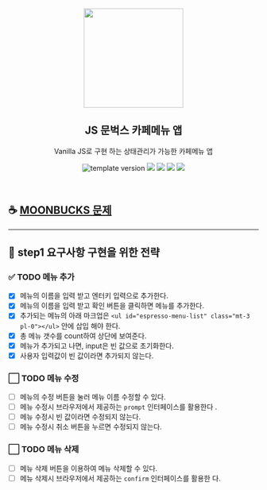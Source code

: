 <br/>
<p align="middle">
  <img width="200px;" src="./src/images/moonbucks.png"/>
</p>
<h2 align="middle">JS 문벅스 카페메뉴 앱</h2>
<p align="middle">Vanilla JS로 구현 하는 상태관리가 가능한 카페메뉴 앱</p>
<p align="middle">
  <img src="https://img.shields.io/badge/version-1.0.0-blue?style=flat-square" alt="template version"/>
  <img src="https://img.shields.io/badge/language-html-red.svg?style=flat-square"/>
  <img src="https://img.shields.io/badge/language-css-blue.svg?style=flat-square"/>
  <img src="https://img.shields.io/badge/language-js-yellow.svg?style=flat-square"/>
  <a href="https://github.com/blackcoffee-study/js-lv1-book-manual/blob/main/LICENSE" target="_blank">
    <img src="https://img.shields.io/github/license/blackcoffee-study/moonbucks-menu.svg?style=flat-square&label=license&color=08CE5D"/>
  </a>
</p>

<br/>

## ☕ [MOONBUCKS 문제](./docs/)

---

## 🎯 step1 요구사항 구현을 위한 전략

### ✅ TODO 메뉴 추가

- [x] 메뉴의 이름을 입력 받고 엔터키 입력으로 추가한다.
- [x] 메뉴의 이름을 입력 받고 확인 버튼을 클릭하면 메뉴를 추가한다.
- [x] 추가되는 메뉴의 아래 마크업은
      `<ul id="espresso-menu-list" class="mt-3 pl-0"></ul>` 안에 삽입
      해야 한다.
- [x] 총 메뉴 갯수를 count하여 상단에 보여준다.
- [x] 메뉴가 추가되고 나면, input은 빈 값으로 초기화한다.
- [x] 사용자 입력값이 빈 값이라면 추가되지 않는다.

### ⬜ TODO 메뉴 수정

- [ ] 메뉴의 수정 버튼을 눌러 메뉴 이름 수정할 수 있다.
- [ ] 메뉴 수정시 브라우저에서 제공하는 `prompt` 인터페이스를 활용한다
      .
- [ ] 메뉴 수정시 빈 값이라면 수정되지 않는다.
- [ ] 메뉴 수정시 취소 버튼을 누르면 수정되지 않는다.

### ⬜ TODO 메뉴 삭제

- [ ] 메뉴 삭제 버튼을 이용하여 메뉴 삭제할 수 있다.
- [ ] 메뉴 삭제시 브라우저에서 제공하는 `confirm` 인터페이스를 활용한
      다.
